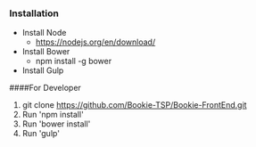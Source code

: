 ### Installation
- Install Node
    - https://nodejs.org/en/download/
- Install Bower
    - npm install -g bower
- Install Gulp

####For Developer

1. git clone https://github.com/Bookie-TSP/Bookie-FrontEnd.git
2. Run 'npm install'
3. Run 'bower install'
4. Run 'gulp'
